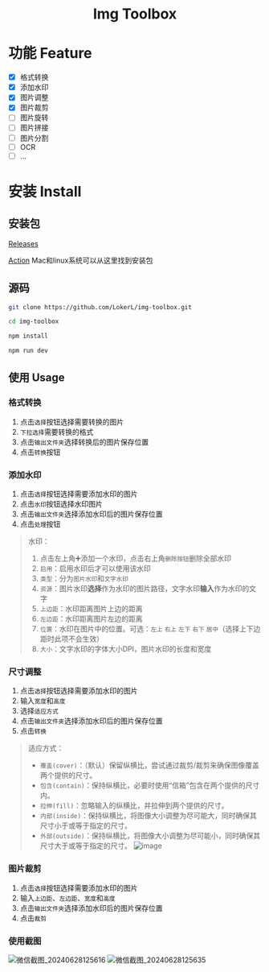 <div align="center">
  <h1>Img Toolbox</h1>
</div>

# 功能 Feature

- [x] 格式转换
- [x] 添加水印
- [x] 图片调整
- [x] 图片裁剪
- [ ] 图片旋转
- [ ] 图片拼接
- [ ] 图片分割
- [ ] OCR
- [ ] ...

# 安装 Install

## 安装包

[Releases](https://github.com/LokerL/img-toolbox/releases)

[Action](https://github.com/LokerL/img-toolbox/actions) Mac和linux系统可以从这里找到安装包

## 源码

```bash
git clone https://github.com/LokerL/img-toolbox.git

cd img-toolbox

npm install

npm run dev
```

## 使用 Usage

### 格式转换

1. 点击`选择`按钮选择需要转换的图片
2. `下拉选择`需要转换的格式
3. 点击`输出文件夹`选择转换后的图片保存位置
4. 点击`转换`按钮

### 添加水印

1. 点击`选择`按钮选择需要添加水印的图片
2. 点击`水印`按钮选择水印图片
3. 点击`输出文件夹`选择添加水印后的图片保存位置
4. 点击`处理`按钮

> 水印：
> 1. 点击左上角➕添加一个水印，点击右上角`删除按钮`删除全部水印
> 2. `启用`：启用水印后才可以使用该水印
> 3. `类型`：分为`图片水印`和`文字水印`
> 4. `资源`：图片水印**选择**作为水印的图片路径，文字水印**输入**作为水印的文字
> 5. `上边距`：水印距离图片上边的距离
> 6. `左边距`：水印距离图片左边的距离
> 7. `位置`：水印在图片中的位置。可选：`左上` `右上` `左下` `右下` `居中`（选择上下边距时此项不会生效）
> 8. `大小`：文字水印的字体大小DPI，图片水印的长度和宽度

### 尺寸调整

1. 点击`选择`按钮选择需要添加水印的图片
2. 输入`宽度`和`高度`
3. 选择`适应方式`
4. 点击`输出文件夹`选择添加水印后的图片保存位置
5. 点击`转换`

> 适应方式：
> - `覆盖(cover)`：（默认）保留纵横比，尝试通过裁剪/裁剪来确保图像覆盖两个提供的尺寸。
> - `包含(contain)`：保持纵横比，必要时使用“信箱”包含在两个提供的尺寸内。
> - `拉伸(fill)`：忽略输入的纵横比，并拉伸到两个提供的尺寸。
> - `内部(inside)`：保持纵横比，将图像大小调整为尽可能大，同时确保其尺寸小于或等于指定的尺寸。
> - `外部(outside)`：保持纵横比，将图像大小调整为尽可能小，同时确保其尺寸大于或等于指定的尺寸。
![image](https://github.com/user-attachments/assets/ad39c6ab-7457-45ac-a4c9-bf86c08c990b)

### 图片裁剪

1. 点击`选择`按钮选择需要添加水印的图片
2. 输入`上边距`、`左边距`、`宽度`和`高度`
4. 点击`输出文件夹`选择添加水印后的图片保存位置
5. 点击`裁剪`

### 使用截图
![微信截图_20240628125616](https://github.com/LokerL/img-toolbox/assets/44148627/076bb40e-37e6-4348-830e-14459b286cbb)
![微信截图_20240628125635](https://github.com/LokerL/img-toolbox/assets/44148627/0254abda-b50d-4482-adcf-f0f1dbfe69ad)


